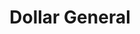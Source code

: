 ---
title: "Dollar General"
url: /knoxville/dollar-general-middlebrook-pike/
shop: variety store
---